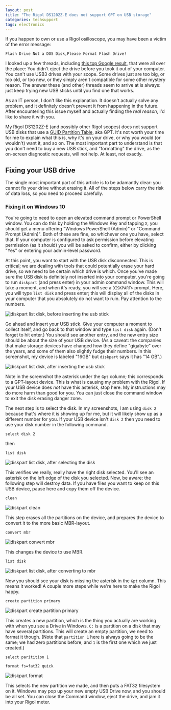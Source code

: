 ```yaml
---
layout: post
title: "The Rigol DS1202Z-E does not support GPT on USB storage"
categories: techsupport
tags: electronics
---
```

If you happen to own or use a Rigol osilloscope, you may have been a victim of the error message:

`Flash Drive Not a DOS Disk,Please Format Flash Drive!`

I looked up a few threads, including [this top Google result](https://www.eevblog.com/forum/testgear/rigol-ds1074z-not-recognising-usb-flash-drives/), that were all over the place: You didn't eject the drive before you took it out of your computer. You can't use USB3 drives with your scope. Some drives just are too big, or too old, or too new, or they simply aren't compatible for some other mystery reason. The answer these (and other) threads seem to arrive at is always: just keep trying new USB sticks until you find one that works.

As an IT person, I don't like this explanation. It doesn't actually solve any problem, and it definitely doesn't prevent it from happening in the future. After encountering this issue myself and actually finding the *real reason*, I'd like to share it with you.

My Rigol DS1202Z-E (and possibly other Rigol scopes) does not support USB disks that use a [GUID Partition Table](https://en.wikipedia.org/wiki/GUID_Partition_Table), aka GPT. It's not worth your time for me to explain what this is, why it's on your drive, or why you would (or wouldn't) want it, and so on. The most important part to understand is that you don't need to buy a new USB stick, and "formatting" the drive, as the on-screen diagnostic requests, will not help. At least, not exactly.

## Fixing your USB drive
The single most important part of this article is to be adamantly clear: you cannot fix your drive without erasing it. All of the steps below carry the risk of data loss, so you need to proceed carefully.

### Fixing it on Windows 10
You're going to need to open an elevated command prompt or PowerShell window. You can do this by holding the Windows Key and tapping `X`, you should get a menu offering "Windows PowerShell (Admin)" or "Command Prompt (Admin)". Both of these are fine, so whichever one you have, select that. If your computer is configured to ask permission before elevating permission (as it should) you will be asked to confirm, either by clicking "Yes" or entering your admin-level password.

At this point, you want to start with the USB disk disconnected. This is critical; we are dealing with tools that could potentially erase your hard drive, so we need to be certain which drive is which. Once you've made sure the USB disk is definitely not inserted into your computer, you're going to run `diskpart` (and press enter) in your admin command window. This will take a moment, and when it's ready, you will see a `DISKPART>` prompt. Here, you will type `list disk` and press enter; this will display all of the disks in your computer that you absolutely do not want to ruin. Pay attention to the numbers.

![diskpart list disk, before inserting the usb stick](/assets/rigol-gpt-usb/usb-disk-diskpart-nousb.PNG)

Go ahead and insert your USB stick. Give your computer a moment to collect itself, and go back to that window and type `list disk` again. (Don't forget to hit enter.) You should see another entry, and the new entry size should be about the size of your USB device. (As a caveat: the companies that make storage devices have changed how they define "gigabyte" over the years, and some of them also slightly fudge their numbers. In this screenshot, my device is labeled "16GB" but `diskpart` says it has "14 GB".)

![diskpart list disk, after inserting the usb stick](/assets/rigol-gpt-usb/usb-disk-diskpart-withusb.PNG)

Note in the screenshot the asterisk under the `Gpt` column; this corresponds to a GPT-layout device. This is what is causing my problem with the Rigol. If your USB device does *not* have this asterisk, stop here. My instructions may do more harm than good for you. You can just close the command window to exit the disk erasing danger zone.

The next step is to select the disk. In my screenshots, I am using `disk 2` because that's where it is showing up for me, but it will likely show up as a different number for you. If your USB device isn't `disk 2` then you need to use your disk number in the following command.

`select disk 2`

then

`list disk`

![diskpart list disk, after selecting the disk](/assets/rigol-gpt-usb/usb-disk-diskpart-disk2selected.PNG)

This verifies we really, really have the right disk selected. You'll see an asterisk on the left edge of the disk you selected. Now, be aware: the following step will destroy data. If you have files you want to keep on this USB device, pause here and copy them off the device.

`clean`

![diskpart clean](/assets/rigol-gpt-usb/usb-disk-diskpart-afterclean.PNG)

This step erases all the partitions on the device, and prepares the device to convert it to the more basic MBR-layout.

`convert mbr`

![diskpart convert mbr](/assets/rigol-gpt-usb/usb-disk-diskpart-afterconvert.PNG)

This changes the device to use MBR.

`list disk`

![diskpart list disk, after converting to mbr](/assets/rigol-gpt-usb/usb-disk-diskpart-listafterconvert.PNG)

Now you should see your disk is missing the asterisk in the `Gpt` column. This means it worked! A couple more steps while we're here to make the Rigol happy.

`create partition primary`

![diskpart create partition primary](/assets/rigol-gpt-usb/usb-disk-diskpart-aftercreate.PNG)

This creates a new partition, which is the thing you actually are working with when you see a Drive in Windows. `C:` is a partition on a disk that may have several partitions. This will create an empty partition, we need to format it though. (Note that `partition 1` here is always going to be the same; we had zero partitions before, and `1` is the first one which we just created.)

`select paritition 1`

`format fs=fat32 quick`

![diskpart format](/assets/rigol-gpt-usb/usb-disk-diskpart-afterformat.PNG)

This selects the new partition we made, and then puts a FAT32 filesystem on it. Windows may pop up your new empty USB Drive now, and you should be all set. You can close the Command window, eject the drive, and jam it into your Rigol meter.

